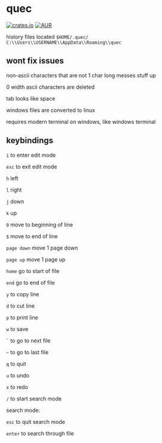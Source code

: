 # quec
[![crates.io](https://img.shields.io/crates/v/quec.svg)](https://crates.io/crates/quec) [![AUR](https://img.shields.io/aur/version/quec.svg)](https://aur.archlinux.org/packages/quec/)

history files located ``$HOME/.quec/`` ``C:\\Users\\USERNAME\\AppData\\Roaming\\quec``
## wont fix issues
non-ascii characters that are not 1 char long messes stuff up

0 width ascii characters are deleted

tab looks like space

windows files are converted to linux

requires modern terminal on windows, like windows terminal
## keybindings
``i`` to enter edit mode

``esc`` to exit edit mode

``h`` left

``l`` right

``j`` down

``k`` up

``0`` move to beginning of line

``$`` move to end of line

``page down`` move 1 page down

``page up`` move 1 page up

``home`` go to start of file

``end`` go to end of file

``y`` to copy line

``d`` to cut line

``p`` to print line

``w`` to save

`` ` `` to go to next file

``~`` to go to last file

``q`` to quit

``u`` to undo

``x`` to redo

``/`` to start search mode

search mode:

``esc`` to quit search mode

``enter`` to search through file